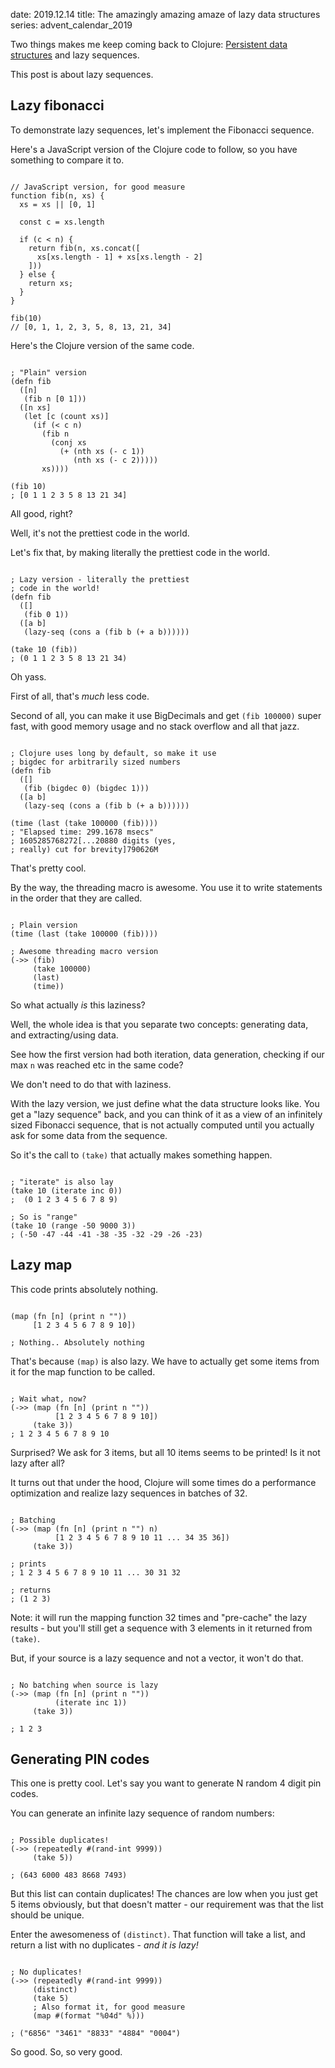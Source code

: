 date: 2019.12.14
title: The amazingly amazing amaze of lazy data structures
series: advent_calendar_2019

Two things makes me keep coming back to Clojure: [Persistent data structures](https://augustl.com/blog/2019/you_have_to_know_about_persistent_data_structures/) and lazy sequences.

This post is about lazy sequences.

## Lazy fibonacci

To demonstrate lazy sequences, let's implement the Fibonacci sequence.

Here's a JavaScript version of the Clojure code to follow, so you have something to compare it to.

<pre><code data-lang="javascript">
// JavaScript version, for good measure
function fib(n, xs) {
  xs = xs || [0, 1]
  
  const c = xs.length
  
  if (c < n) {
    return fib(n, xs.concat([
      xs[xs.length - 1] + xs[xs.length - 2]
    ]))
  } else {
    return xs;
  }
}

fib(10)
// [0, 1, 1, 2, 3, 5, 8, 13, 21, 34]
</code></pre>

Here's the Clojure version of the same code.

<pre><code data-lang="clojure">
; "Plain" version
(defn fib
  ([n] 
   (fib n [0 1]))
  ([n xs]
   (let [c (count xs)]
     (if (< c n)
       (fib n
         (conj xs 
           (+ (nth xs (- c 1))
              (nth xs (- c 2)))))
       xs))))
       
(fib 10)
; [0 1 1 2 3 5 8 13 21 34]
</code></pre>

All good, right?

Well, it's not the prettiest code in the world.

Let's fix that, by making literally the prettiest code in the world.

<pre><code data-lang="clojure">
; Lazy version - literally the prettiest 
; code in the world!
(defn fib
  ([]
   (fib 0 1))
  ([a b]
   (lazy-seq (cons a (fib b (+ a b))))))
   
(take 10 (fib))
; (0 1 1 2 3 5 8 13 21 34)
</code></pre>

Oh yass.

First of all, that's _much_ less code.

Second of all, you can make it use BigDecimals and get `(fib 100000)` super fast, with good memory usage and no stack overflow and all that jazz.

<pre><code data-lang="clojure">
; Clojure uses long by default, so make it use 
; bigdec for arbitrarily sized numbers
(defn fib
  ([]
   (fib (bigdec 0) (bigdec 1)))
  ([a b]
   (lazy-seq (cons a (fib b (+ a b))))))

(time (last (take 100000 (fib))))
; "Elapsed time: 299.1678 msecs"
; 1605285768272[...20880 digits (yes,
; really) cut for brevity]790626M
</code></pre>

That's pretty cool.

By the way, the threading macro is awesome. You use it to write statements in the order that they are called.

<pre><code data-lang="clojure">
; Plain version
(time (last (take 100000 (fib))))

; Awesome threading macro version
(->> (fib)
     (take 100000)
     (last)
     (time))
</code></pre>
    
So what actually _is_ this laziness?

Well, the whole idea is that you separate two concepts: generating data, and extracting/using data.

See how the first version had both iteration, data generation, checking if our max `n` was reached etc in the same code?

We don't need to do that with laziness.

With the lazy version, we just define what the data structure looks like. You get a "lazy sequence" back, and you can think of it as a view of an infinitely sized Fibonacci sequence, that is not actually computed until you actually ask for some data from the sequence.

So it's the call to `(take)` that actually makes something happen.

<pre><code data-lang="clojure">
; "iterate" is also lay
(take 10 (iterate inc 0))
;  (0 1 2 3 4 5 6 7 8 9)

; So is "range"
(take 10 (range -50 9000 3))
; (-50 -47 -44 -41 -38 -35 -32 -29 -26 -23)
</code></pre>

## Lazy map

This code prints absolutely nothing.

<pre><code data-lang="clojure">
(map (fn [n] (print n ""))
     [1 2 3 4 5 6 7 8 9 10])

; Nothing.. Absolutely nothing
</code></pre>

That's because `(map)` is also lazy. We have to actually get some items from it for the map function to be called.

<pre><code data-lang="clojure">
; Wait what, now?
(->> (map (fn [n] (print n "")) 
          [1 2 3 4 5 6 7 8 9 10])
     (take 3))
; 1 2 3 4 5 6 7 8 9 10
</code></pre>

Surprised? We ask for 3 items, but all 10 items seems to be printed! Is it not lazy after all?

It turns out that under the hood, Clojure will some times do a performance optimization and realize lazy sequences in batches of 32.

<pre><code data-lang="clojure">
; Batching
(->> (map (fn [n] (print n "") n)
          [1 2 3 4 5 6 7 8 9 10 11 ... 34 35 36])
     (take 3))
     
; prints
; 1 2 3 4 5 6 7 8 9 10 11 ... 30 31 32 

; returns
; (1 2 3)
</code></pre>

Note: it will run the mapping function 32 times and "pre-cache" the lazy results - but you'll still get a sequence with 3 elements in it returned from `(take)`.

But, if your source is a lazy sequence and not a vector, it won't do that.

<pre><code data-lang="clojure">
; No batching when source is lazy
(->> (map (fn [n] (print n "")) 
          (iterate inc 1))
     (take 3))

; 1 2 3
</code></pre>

## Generating PIN codes

This one is pretty cool. Let's say you want to generate N random 4 digit pin codes.

You can generate an infinite lazy sequence of random numbers:

<pre><code data-lang="clojure">
; Possible duplicates!
(->> (repeatedly #(rand-int 9999))
     (take 5))

; (643 6000 483 8668 7493)
</code></pre>

But this list can contain duplicates! The chances are low when you just get 5 items obviously, but that doesn't matter - our requirement was that the list should be unique.

Enter the awesomeness of `(distinct)`. That function will take a list, and return a list with no duplicates - _and it is lazy!_

<pre><code data-lang="clojure">
; No duplicates!
(->> (repeatedly #(rand-int 9999))
     (distinct)
     (take 5)
     ; Also format it, for good measure
     (map #(format "%04d" %)))

; ("6856" "3461" "8833" "4884" "0004")
</code></pre>

So good. So, so very good.